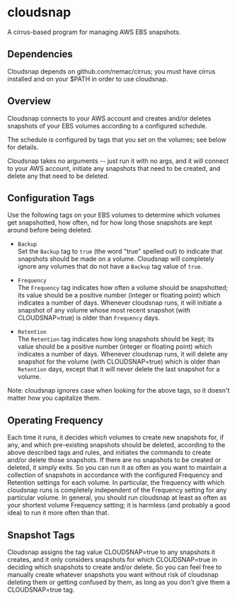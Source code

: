 # cloudsnap

A cirrus-based program for managing AWS EBS snapshots.

## Dependencies

Cloudsnap depends on github.com/nemac/cirrus; you must have cirrus installed and on your $PATH
in order to use cloudsnap.

## Overview

Cloudsnap connects to your AWS account and creates and/or deletes snapshots
of your EBS volumes according to a configured schedule.

The schedule is configured by tags that you set on the volumes; see below
for details.

Cloudsnap takes no arguments -- just run it with no args, and it will connect
to your AWS account, initiate any snapshots that need to be created, and
delete any that need to be deleted.

## Configuration Tags

Use the following tags on your EBS volumes to determine which volumes
get snapshotted, how often, nd for how long those snapshots are kept
around before being deleted.

  * `Backup`  
    Set the `Backup` tag to `true` (the word "true" spelled out) to indicate
    that snapshots should be made on a volume.  Cloudsnap will completely
    ignore any volumes that do not have a `Backup` tag value of `true`.
    
  * `Frequency`  
    The `Frequency` tag indicates how often a volume should be snapshotted;
    its value should be a positive number (integer or floating point) which
    indicates a number of days.  Whenever cloudsnap runs, it will initiate a
    snapshot of any volume whose most recent snapshot (with CLOUDSNAP=true)
    is older than `Frequency` days.

  * `Retention`  
    The `Retention` tag indicates how long snapshots should be kept;
    its value should be a positive number (integer or floating point) which
    indicates a number of days.  Whenever cloudsnap runs, it will delete
    any snapshot for the volume (with CLOUDSNAP=true) which is older than
    `Retention` days, except that it will never delete the last snapshot for
    a volume.
    
Note: cloudsnap ignores case when looking for the above tags, so it doesn't
matter how you capitalize them.

## Operating Frequency

Each time it runs, it decides which volumes to create new snapshots
for, if any, and which pre-existing snapshots should be deleted,
according to the above described tags and rules, and initiates the
commands to create and/or delete those snapshots.  If there are no
snapshots to be created or deleted, it simply exits.  So you can run
it as often as you want to maintain a collection of snapshots in
accordance with the configured Frequency and Retention settings for
each volume.  In particular, the frequency with which cloudsnap runs
is completely independent of the Frequency setting for any particular
volume.  In general, you should run cloudsnap at least as often as
your shortest volume Frequency setting; it is harmless (and probably a
good idea) to run it more often than that.

## Snapshot Tags

Cloudsnap assigns the tag value CLOUDSNAP=true to any snapshots it creates,
and it only considers snapshots for which CLOUDSNAP=true in deciding which
snapshots to create and/or delete.  So you can feel free to manually
create whatever snapshots you want without risk of cloudsnap deleting them
or getting confused by them, as long as you don't give them a CLOUDSNAP=true
tag.
